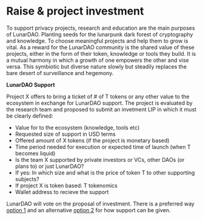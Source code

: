 # Raise & project investment

To support privacy projects, research and education are the main purposes of LunarDAO. Planting seeds for the lunarpunk dark forest of cryptography and knowledge. To choose meaningful projects and help them to grow is vital. As a reward for the LunarDAO community is the shared value of these projects, either in the form of their token, knowledge or tools they build. It is a mutual harmony in which a growth of one empowers the other and vise versa. This symbiotic but diverse nature slowly but steadily replaces the bare desert of surveillance and hegemony.

**LunarDAO Support**

Project X offers to bring a ticket of # of T tokens or any other value to the ecosystem in exchange for LunarDAO support. The project is evaluated by the research team and proposed to submit an invetment LIP in which it must be clearly defined:

* Value for to the ecosystem (knowledge, tools etc)
* Requested size of support in USD terms
* Offered amount of X tokens (if the project is monetary based)
* Time period needed for execution or expected time of launch (when T becomes liquid)
* Is the team X supported by private investors or VCs, other DAOs (or plans to) or just LunarDAO?
* If yes: In which size and what is the price of token T to other supporting subjects?
* If project X is token based: T tokenomics
* Wallet address to recieve the support

LunarDAO will vote on the proposal of investment. There is a preferred way [option 1](./squad_wealth.md) and an alternative [option 2](./launchpad.md) for how support can be given.
